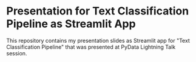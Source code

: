 # Presentation for Text Classification Pipeline as Streamlit App

This repository contains my presentation slides as Streamlit app for "Text Classification Pipeline" that was presented at PyData Lightning Talk session.